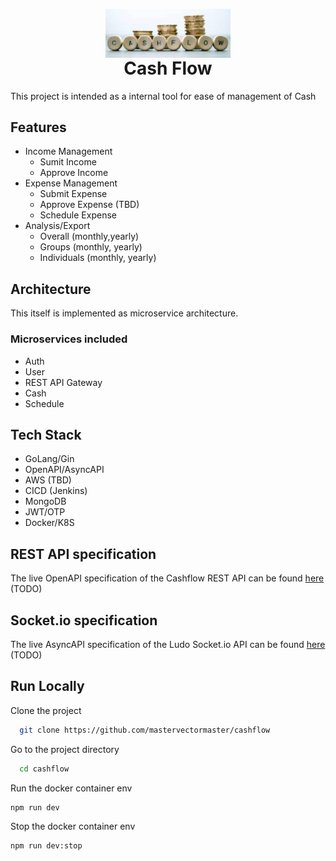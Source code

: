 <p align="center" style="margin-bottom: 0px !important;">
  <img width="200" src="logo.png" alt="Cashflow Logo" align="center">
</p>
<h1 align="center" style="margin-top: 0px;">Cash Flow</h1>

This project is intended as a internal tool for ease of management of Cash

## Features

- Income Management
  - Sumit Income
  - Approve Income
- Expense Management
  - Submit Expense
  - Approve Expense (TBD)
  - Schedule Expense
- Analysis/Export
  - Overall (monthly,yearly)
  - Groups (monthly, yearly)
  - Individuals (monthly, yearly)

## Architecture

This itself is implemented as microservice architecture.

### Microservices included

- Auth
- User
- REST API Gateway
- Cash
- Schedule

## Tech Stack

- GoLang/Gin
- OpenAPI/AsyncAPI
- AWS (TBD)
- CICD (Jenkins)
- MongoDB
- JWT/OTP
- Docker/K8S

## REST API specification

The live OpenAPI specification of the Cashflow REST API can be found [here](https://open-api-test.ludoempire.com/) (TODO)

## Socket.io specification

The live AsyncAPI specification of the Ludo Socket.io API can be found [here](https://async-api-test.ludoempire.com/) (TODO)

## Run Locally

Clone the project

```bash
  git clone https://github.com/mastervectormaster/cashflow
```

Go to the project directory

```bash
  cd cashflow
```

Run the docker container env

```bash
npm run dev
```

Stop the docker container env

```bash
npm run dev:stop
```
